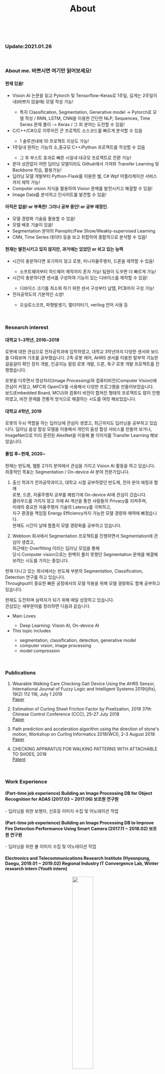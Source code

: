 ﻿---
layout: misc
title: About
---

<br>
<h3>Update:2021.01.26</h3>


<br>
<h3>About me. 바쁘시면 여기만 읽어보세요!</h3>
<h4>현재 있음!</h4>
<ul>
  <li>Vision AI 논문을 읽고 Pytorch 및 Tensorflow-Keras로 1주일, 길게는 2주일이내(바쁘지 않을때) 모델 작성 가능!</li>
  <ul>
    <li>특히 Classification, Segmentation, Generative model -> Pytorch로 모델 작성 / RNN, LSTM, CNN을 이용한 간단한 NLP, Sequences, Time Series 문제 풀이 -> Keras / 그 외 분야는 도전할 수 있음!</li>
  </ul>
  <li>C/C++/C#으로 이루어진 큰 프로젝트 소스코드를 빠르게 분석할 수 있음</li>
  <ul>
    <li>1 솔루션내에 10 프로젝트 이상도 가능!</li>
  </ul>
  <li>1주일내 원하는 기능의 소,중규모 C++/Python 프로젝트를 작성할 수 있음</li>
  <ul>
    <li>그 후 부스트 효과로 빠른 시일내 대규모 프로젝트로 전환 가능!</li>
  </ul>
  <li>분야 상관없이 어떤 딥러닝 모델이라도 Github에서 가져와 Transfer Learning 및 Backbone 학습, 활용가능!</li>
  <li>딥러닝 모델 개발부터 Python-Flask를 이용한 웹, C# Wpf 어플리케이션 서비스까지 제작 가능!</li>
  <li>Computer vision 지식을 활용하여 Vision 문제를 발전시키고 해결할 수 있음!</li>
  <li>Image Data를 분석하고 인사이트를 발견할 수 있음!</li>
</ul>

<h4>아직은 없음! or 부족한! 그러나 공부 중인! or 공부 예정인.</h4>
<ul>
  <li>모델 경량화 기술을 활용할 수 있음!</li>
  <li>모델 배포 기술이 있음!</li>
  <li>Segmentation 분야의 Panoptic/Few Show/Weakly-supervised Learning</li>
  <li>CNN, Time Series 데이터 등을 보고 취합하여 종합적으로 분석할 수 있음!</li>
</ul>

<h4>현재는 발전시키고 있지 않지만, 과거에는 있었던 or 쉬고 있는 능력</h4>
<ul>
  <li>시간이 충분하다면 포기하지 않고 로봇, 미니자율주행차, 드론을 제작할 수 있음!</li>
  <ul>
    <li>소프트웨어부터 하드웨어 제작까지 혼자 가능! 팀원이 도우면 더 빠르게 가능!</li>
  </ul>
  <li>시간이 충분하다면 센서를 구성하여 기능이 있는 디바이스를 제작할 수 있음!</li>
  <ul>
    <li>디바이스 크기를 최소화 하기 위한 센서 구성부터 납땜, PCB까지 구성 가능!</li>
  </ul>
  <li>전자공학도의 기본적인 소양!</li>
  <ul>
    <li>오실로스코프, 파형발생기, 멀티미터기, verilog 언어 사용 등</li>
  </ul>
</ul>


<br>
<h3>Research interest</h3>

<h4>대학교 1~3학년, 2016~2018</h4>
로봇에 대한 관심으로 전자공학과에 입학하였고,  
대학교 3학년까지 다양한 센서와 보드를 다뤄보며 기초를 공부했습니다.  
2족 로봇 제어, AHRS 센서를 이용한 탈부착 가능한 걸음걸이 확인 장치 개발, 인공지능 컬링 로봇 개발, 드론, 축구 로봇 개발 프로젝트를 진행했습니다.  

로봇을 다루면서 영상처리(Image Processing)와 컴퓨터비전(Computer Vision)에 관심이 커졌고, MFC와 OpenCV를 사용해서 다양한 프로그램을 만들어보았습니다.  
보드(Embedded Board, MCU)와 컴퓨터 비전이 합쳐진 형태의 프로젝트도 많이 진행하였고, 비전 문제를 전통적 방식으로 해결하는 시도를 여럿 해보았습니다.  

<h4>대학교 4학년, 2019</h4>
로봇의 두뇌 역할을 하는 딥러닝에 관심이 생겼고, 최근까지도 딥러닝을 공부하고 있습니다.  
딥러닝 음성 합성 모델을 이용해서 개인의 음성 합성 서비스를 만들어 보거나, ImageNet으로 미리 훈련된 AlexNet을 이용해 불 이미지를 Transfer Learning 해보았습니다.    

<h4>졸업 후~현재, 2020~</h4>
현재는 반도체, 웹툰 2가지 분야에서 관심을 가지고 Vision AI 활동을 하고 있습니다.  
최종적인 목표는 Segmentation / On-device AI 분야 전문가입니다.  

1. 출신 학과가 전자공학과이고, 대학교 시절 공부하였던 반도체, 전자 분야 애정과 함께  
   로봇, 드론, 자율주행차 공부를 해왔기에 On-device AI에 관심이 갔습니다.  
   클라우드를 거치지 않고 자체 AI 계산을 통한 사람들의 Privacy를 지켜주며,   
   미래의 중요한 자율주행차 기술의 Latency를 극복하고,  
   지구 환경을 책임질 Energy Efficiency까지 가능한 모델 경량화 매력에 빠졌습니다.  
   현재도 시간이 날때 틈틈히 모델 경량화를 공부하고 있습니다.  

2. Webtoon 회사에서 Segmentation 프로젝트를 진행하면서 Segmentation에 관심이 생겼고,  
   최근에는 Overfitting 이라는 딥러닝 모임을 통해  
   당시 Computer vision으로는 완벽히 풀지 못했던 Segmentation 문제를 해결해보려는 시도를 가지는 중입니다.    
     

현재 다니고 있는 회사에서는 반도체 부분의 Segmentation, Classification, Detection 연구를 하고 있습니다.    
Throughput이 중요한 빠른 공정에서의 모델 적용을 위해 모델 경량화도 함께 공부하고 있습니다.  
  
현재도 도전하며 실력자가 되기 위해 매일 성장하고 있습니다.  
관심있는 세부분야를 정리하면 다음과 같습니다.  


<ul>
    <li>Main Loves</li>
    <ul>
        <li>Deep Learning: Vision AI, On-device AI</li>
    </ul>
        <li>This topic includes</li>
    <ul>
        <li>segmentation, classification, detection, generative model</li>
        <li>computer vision, image processing</li>
        <li>model compression</li>
    </ul>
    
</ul>


<br>

<h3>Publications</h3>  

1. Wearable Walking Care Checking Gait Device Using the AHRS Sensor, International Journal of Fuzzy Logic and Intelligent Systems 2019(ijfis), 19(2) 112 118, July 1 2019  
<a href="http://www.ijfis.org/journal/view.html?uid=870&page=&sort=&scale=10&all_k=&s_t=wearable&s_a=&s_k=&s_v=&s_n=&spage=&pn=search&year=&vmd=Full">Paper</a>

2. Estimation of Curling Sheet Friction Factor by Pixelization, 2018 37th Chinese Control Conference (CCC), 25-27 July 2018  
<a href="https://ieeexplore.ieee.org/document/8484130/references#references">Paper</a>

3. Path prediction and acceleration algorithm using the direction of stone's motion, Workshop on Curling Informatics 2018(WCI), 2-3 August 2018  
<a href="https://ipsj.ixsq.nii.ac.jp/ej/?action=pages_view_main&active_action=repository_view_main_item_detail&item_id=190739&item_no=1&page_id=13&block_id=8">Paper</a>

3. CHECKING APPARATUS FOR WALKING PATTERNS WITH ATTACHABLE TO SHOES, 2018  
<a href="https://doi.org/10.8080/1020180149316">Patent</a>

   
<br>

<h3>Work Experience</h3>
<h4>(Part-time job experience) Building an Image Processing DB for Object Recognition for ADAS (2017.03 ~ 2017.06)  
보조원 연구원</h4>
- 딥러닝을 위한 보행자, 신호등 이미지 수집 및 어노테이션 작업  
<br>
  
<h4>(Part-time job experience) Building an Image Processing DB to Improve Fire Detection Performance Using Smart Camera (2017.11 ~ 2018.02)   
보조원 연구원</h4>
- 딥러닝을 위한 불 이미지 수집 및 어노테이션 작업  
<br>
  
<h4>Electronics and Telecommunications Research Institute (Hyeonpung, Daegu, 2019.01 ~ 2019.02)  
Regional Industry IT Convergence Lab, Winter research intern (Youth intern)</h4> 

<figure>
	<center><img src="https://www.etri.re.kr/images/kor/layout_2019/logo.svg" width="40%"></center>
</figure>

- 매주 논문 세미나 참여 및 기본적인 딥러닝 이론 공부, 데이터셋 구축 및 분석, Image Classification 공부 및 Data Augmentaion 작업 
- 활용 지식: Classification, Detection, Generative model, Data Augmentation, ...
- 사용 기술: Python, TensorFlow1, PIL, Linux Command, Anaconda virtual environment, ...

<br>

<h4>NAVER WEBTOON CORP. (Pangyo, Gyeonggi Seongnam, 2020.01 ~ 2020.02)  
W AI Tech, AI research intern</h4>

<figure>
	<center><img src="https://webtoonscorp.com/img/spot_logo.png" width="20%"></center>
</figure>

- 자동채색 AI팀에서 웹툰 데이터 분석을 바탕으로 Computer vision 방식을 활용한 Segmentation algorithm 제작 및 테스트, 검토  
- 활용 지식: Segmentation, Clustering, Edge Detector, Color Space, Filtering, Blob labeling, BFS, DFS, ...
- 사용 기술: Python, OpenCV, Scikit-learn, NumPy, Github, Linux Command, Anaconda virtual environment, ...

<br>

<h3>Personal Projects</h3>
You can see all the demo videos at the bottom of the page.

<h4>1. Control(application)</h4>

1. Creating and Control Humanoid Robot(2016.03 ~ 2016.12)  
<a href="https://nh9k.github.io/control/Humanoid-Robot.html">PPT</a>  
2. Creating and Develop the Wearable Walking Care, Paper, License Registration in Progress(2017.03 ~ )  
<a href="http://www.ijfis.org/journal/view.html?uid=870&page=&sort=&scale=10&all_k=&s_t=wearable&s_a=&s_k=&s_v=&s_n=&spage=&pn=search&year=&vmd=Full">Paper</a> <a href="https://nh9k.github.io/control/Wearable-Walking-Care.html">PPT</a>
3. Develop Soccer Robot(2018.04 ~ 2018.11)
4. Develop Face Recognition Based Interactive Humanoid Using OP2(2018.04 ~ 2018.11)  
<a href="https://nh9k.github.io/control/Humanoid-Robot-OP2.html">Demo</a>
5. Develop Autonomous Driving Robot, Dual Copter(2018.09 ~ 2018.11)
6. Creating Touch Screen Based Loop Station Using Rapsberry Pi and QT(2018.11 ~ 2018.12)  
<a href="https://nh9k.github.io/control/Loop-Station.html">PPT</a>
7. Rhythm Games using Ultrasonic Sensors, ATmega128(2018.12)  
<a href="https://nh9k.github.io/control/Rhythm-Game.html">Demo</a> <a href="https://github.com/nh9k/Microcomputer-ATmega128">Source</a> 
8. AI-based Curling Robot(2018.01 ~ 2018.12)  
<a href="https://nh9k.github.io/control/AI-Curling-Robot.html">News1 & PPT</a>  <a href="http://pr.yu.ac.kr/01/view.php?BOARD=news&IDX=1709&PAGE=1&SEARCH1=title&SEARCH2=%EC%BB%AC%EB%A7%81">News2</a>  
   <ul>
      <li>과학기술정보통신부에서 주관하고 여러대학교(영남대, 고려대, 디지스트 등) 및 회사(NTRobot)에서 주도하여 인공지능 컬링 로봇과 스위핑 로봇 개발</li>
      <li>스톤이 어디로 갈지 예측할 수 없으므로, 칼만필터를 사용하여 스톤 위치를 추측하는 알고리즘 개발</li>
      <li>C++ 문제 해결 역량 향상, 칼만 필터 지식 획득</li>
   </ul>


<br>

<h4>2. Control(Basic)</h4>
1. Control Servo motor Using ATmega128(2016.08)  
<a href="https://nh9k.github.io/control/Servo-motor.html">PPT</a>
2. Control flashing intersecting LED using Transistor and Relay module(2017.02)  
<a href="https://nh9k.github.io/control/Intersecting-LED.html">Demo & PPT</a>  
3. Digital watch using 7 Segment(2017.02)  
<a href="https://nh9k.github.io/control/Seven-Segemnt.html">PPT</a>
4. Study ADC(Analog to Digital Converter), MCU(AVR, Arduino)(2017.02)  
<a href="https://nh9k.github.io/control/ADC.html">ADC PPT</a> <a href="https://nh9k.github.io/control/MCU.html">MCU PPT</a>
5. Study OS(Operating System)(2020.03)  
<a href="https://nh9k.github.io/control/OS.html">PPT</a> <a href="https://github.com/nh9k/ThreadExample">Source</a>
6. Study RealSense camera(2020.05)  
<a href="https://blog.naver.com/kimnanhee97/221950612512">Blog</a>  

<br>

<h4>3. Programs</h4>
1. Programming Book Management System Using Linked List, C(2016.07)  
<a href="https://nh9k.github.io/programs/Book-Management-System.html">PPT</a>
2. Creating "We Can Decide" Program for People Who Cannot Decide Easily Using MFC, C++(2017.06)  
<a href="https://nh9k.github.io/programs/We-Can-Decide.html">Demo & Proposal PPT & Final PPT</a>  <a href="https://github.com/nh9k/Project_yu">Source</a>
3. Creating Search Algorithm Using C++(2019.05 ~ 2019.06)  
<a href="https://nh9k.github.io/programs/Search-Algorithm.html">PPT</a> <a href="https://github.com/nh9k/Searching_Engine">Source</a>
4. Creating Text to Talkactive Image Using C++(2019.05 ~ 2019.06)  
<a href="https://nh9k.github.io/programs/Text-to-Talkactive-Image.html">PPT</a> 


<br>

<h4>4. Machine Learning</h4>
1. Transfer Learning of Model Alexnet for Image Classification to Matlab(2018.12)  
<a href="https://nh9k.github.io/ml/Transfer-Learning.html">Demo & PPT</a>  
   <ul>
      <li>Pretrained AlexNet에서 불 이미지 클래스를 위한 Transfer Learning</li>
      <li>1000개 클래스에 대해 학습된 Network의 끝 layer 3개 변경</li>
      <li>사용 기술</li>
      <ul>
         <li>Transfer Learning, Computer vision(Global fixed thresholding, Bounding box, Cropping), MATLAB</li>
      </ul>
   </ul>

2. Custom Speech Synthesis Service using Multi-speaker-tacotron(2019.03 ~ 2019.11)  
<a href="https://nh9k.github.io/ml/Custom-Service.html">Demo & PPT</a> <a href="https://github.com/nh9k/Custom-Speech-Synthesis-Service-using-Multi-speaker-tacotron">Source</a>
   <ul>
      <li>Google Tacontron과 Baidu Deep Voice2가 합쳐진 음성 합성 모델인 TensorFlow 기반 Multi-speaker-Tacotron 모델을 사용하여 학습 및 서비스 개발</li>
      <li>손석희(뉴스앵커), 유인나(배우), 한국어 코퍼스, 이주형(팀원), 김난희(본인)의 음성 데이터를 수집하고 학습하기 적절한 형태로 구축</li>
      <li>좋은 학습 결과들을 정리하여 기본 합성, 편지 쓰기, 브리핑, 알람 서비스로 이루어진 Flask 기반 웹 서비스 제작</li>
      <li>프로젝트 아이디어 제시 및 진행, 리눅스 서버 및 웹 환경 개발, 데이터 수집, 모델 학습</li>
      <li>HTML, Javascript 등 Flask 기반으로 웹 디자인</li>
      <li>교내 수업에서 A+ 학점 이수, 교내 대회 전자공학 창의연구 융합설계 압도적 표로 1위 수상</li>
      <li>기존에 나와있는 딥러닝 모델을 구동환경에 맞게 재구축하고 새로운 데이터를 수집하여 학습 및 서비스 제작까지 해볼 수 있었던 경험</li>
      <li>사용 기술</li>
      <ul>
         <li>Linux(Model Training Server), Windows(Web 개발 및 서버 구동, 대회 시연 발표를 위한 Local Server), Anaconda, TensorFlow, Google Cloud STT, Python, Linux Command, Web(Flask, HTML, Javascript)</li>
      </ul>
   </ul>

3. Study Computer Vision, Image Processing(2020.03)  
<a href="https://github.com/nh9k/Computer_vision">Source(CV)</a> <a href="https://github.com/nh9k/Digital_Image_Processing">Source(DIP)</a>
   <ul>
      <li>C++, OpenCV를 이용하여 Color space, Image filtering, Edge detection과 같은 전통적 컴퓨터비전 Method 구현</li>
      <li>MATLAB 사용하여 Blob labeling, Histogram equalization, Spatial sharpening과 같은 영상처리 Method 구현</li>
   </ul>

4. Study Pytorch(2020.03~)  
<a href="https://github.com/nh9k/pytorch-implementation">Source(Pytorch-implementaton)</a>    
   <ul>
      <li>LeNet, VGGNet, GAN, U-Net을 Pytorch로 구현</li>
      <li>논문 읽고 직접 모델 구현 연습</li>
   </ul>

<br>

<h3>Group</h3>
<ul>
  <li>Powersupply robot club 파워서플라이 로봇동아리 (2016.03~2019.12) <a href="https://nh9k.github.io/control/PowerSupply-Robot-Club.html">Video</a></li>
  <ul>
    <li>Robotics(Humanoids, Quadruped robot, Hexapedal robot, Drones), Control theory, Simulation, Micro controller, Autonomous driving, PCB, Telecommunications, Web, algorithm, Deep learning with RCLab(Robotics and Control Lab)</li>
    <li>회장 1년, 부회장 1년, 회원 2년</li>
  </ul>
  <li>Overfitting-ai-community 오버피팅 딥러닝 커뮤니티 (2020.07~) <a href="https://github.com/overfitting-ai-community">Link</a></li>
  <ul>
    <li>Basic Course 임시 리더</li>
    <li>Mask R-CNN을 활용한 Udemy 교육 수료, Segmentation Task에서 Toy Project 진행</li>
  </ul>
  <li>Google Machine Learning Boot Camp 구글 머신러닝 부트캠프 (2020.10~2021.01)</li>
  <ul>
    <li>Coursera DeepLearning 특화과정, TensorFlow Developer 과정 수료</li>
    <li>TensorFlow Developer Certificate 취득</li>
    <li>nota, voyagerx, hyperconnect, kakaomobility, dable, vroong, buzzvil, smilegate, cosmax, N_BT, 11번가, 당근마켓과 함께한 세션 토크</li>
  </ul>
</ul>


<br>

<h3>Activities</h3>
<ul>
  <li>E2FESTA (Engineering Education Festa) 2017 전국 공학교육페스티벌 2017 (2017.11)</li>
  <ul>
   <li>Wearable Walking Care 탈부착 가능한 걸음걸이 확인 장치 프로젝트 대회 시연 발표를 위한 참여</li>
  </ul>
  <li>2018 China International Robot Show 2018 국제 로봇 대전 (CiROS, Shanghai-China, 2018.07) <a href="http://en.ciros.com.cn/">Link</a></li>
  <li>37th Chinese Control Conference 제 37회 중국 제어 학회 (CCC, Wuhan-China, 2018.07) <a href="http://ieeecss.org/event/37th-chinese-control-conference">Link</a></li>
  <ul>
   <li>Estimation of Curling Sheet Friction Factor by Pixelization 팀 논문 발표 및 제어 관련 공부를 위한 참여</li>
  </ul>
  <li>Workshop on Curling Informatics 2018 컬링 워크샵 2018 (WCI, Kitami-Japan, 2018.08) <a href="http://nlp.cs.kitami-it.ac.jp/curlingJP/workshop/">Link</a></li>
  <ul>
   <li>Path prediction and acceleration algorithm using the direction of stone's motion 팀 논문 발표 및 컬링 로봇 회의를 위한 참여</li>
  </ul>
  <li>2019 Daegu Smart City International Symposium 2019 대구 스마트시티 심포지움 (Daegu-Korea, 2019.01) <a href="https://www.duco.or.kr/customer/notice/5130?currentPage=1">Link</a></li>
  <li>Briefing Session on the Nation's Robot Development Strategy 로봇산업 육성 전략보고회(Daegu-Korea, The Headquarters of Hyundai Robotics, 2019.03) <a href="https://www.yeongnam.com/web/view.php?key=20190322.990011400573335">News</a></li>
  <ul>
   <li>로봇 관련 전국 대학생 대표로 참여</li>
   <li>대통령을 비롯한 산,학,연 관계자 300여명 함께 참석</li>
  </ul>

</ul>



<br>

<h3>Certificate & License</h3>
<ul>
  <li>Google Developers Machine Learning Bootcamp 구글 머신러닝 부트캠프 수료증(Google Developers 구글 개발자, 2020.10~)</li>
  <li>TensorFlow Developer Certificate 텐서플로우 개발자 증명서(Tensorflow 텐서플로우, 2021.01~2024.01) <a href="https://www.credential.net/8b7f7f72-8b4c-4f63-a414-96ab33d6e4a4#gs.rqsf0s">Link</a></li>
  <li>Linux Master 2 리눅스 마스터 2급(KAIT 한국정보통신진흥협회, 2021.01~)</li>
  <li>Deep Learning Specialization 딥러닝 특화과정(Coursera 코세라, 2021.01~) <a href="https://coursera.org/share/7847def8722e4760cb40a337e4abeb59">Link</a></li>
  <li>DeepLearining.AI TensorFlow Developer 딥러닝.AI 텐서플로우 개발자 과정(Coursera 코세라, 2021.01~) <a href="https://coursera.org/share/b2752bd23f962a57523345fc9170b23e">Link</a></li>
  <li>한자 급수 자격증 3급(대한 상공회의소, 2008)</li>
</ul>



<br>

<h3>Awards</h3>
<h4>Control</h4>
<ul>
  <li>Convergence CDP(Capstone Design Project) Competition 융합 캡스톤 디자인 경진대회 – Silver Prize 은상 (Sep, 2017)</li>
	<ul>
		<li>Created Wearable Walking Care that can attachable various shoes and measure various values like gait type, number of steps</li>
		<li>Paper published at International Journal of Fuzzy Logic and Intelligent Systems 2019</li>
		<li>License registration in progress (Jan 2019)</li>
		<li>Participated at E2FESTA (Engineering Education Festa) 2017</li>
	</ul>
  <li>Own Drone Autonomous Driving Competition 자작드론 자율주행 경진대회 - Encouragement Prize 장려상 (Sep, 2018)</li>
  	<ul>
		<li>Created Dual copter and participated as a team advisor</li>
	</ul>
</ul>
 
<h4>MachineLearning</h4>
<ul>
  <li>Electronic Engineering Creative Research Convergence Design 전자공학 창의연구 융합경진대회 – Grand Prize 대상 (Sep, 2019)</li>
	<ul>
		<li>Learning Multi-Speaker-Tacotron model with data that includes Seok-Hee Son (News anchor), in-na Yoo (actress), Korean corpus, Ju-Hyung Lee (Team), and Nan-Hee Kim</li>
		<li>Created custom voise synthesis services using web, Flask-Python</li>
	</ul>
 </ul>
 
<h4>Scholarships</h4>
<ul>
  <li>Academic Performance Scholarship 학업 우수 성적 장학금, Yeungnam Univ. (2016.03~2020.02)</li>
</ul>


<br>

<h3>Develop environment</h3>
<ul>
  <li>Loves</li>
  <ul>
    <li>C, C++, Python</li>
    <li>Pytorch, Numpy</li>
    <li>Linux command</li>
    <li>Windows, Mac OS</li>
    <li>Anaconda virtual environment</li>
    <li>Pycharm, Visual Studio</li>
  </ul>
  <li>Likes</li>
  <ul>
    <li>MATLAB</li>
    <li>TensorFlow, Keras</li>
    <li>Linux Ubuntu</li>
  </ul>
  <li>Entry</li>
  <ul>
    <li>C#, Java, CSS, HTML, JavaScript</li>
  </ul>
</ul>


<br>

<h3>Education</h3>
<ul>
  <li>Yeungnam University</li>
  <ul>
    <li>Bachelor of Electronic Engineering (2016.03~2020.02)</li>
    <li>Total GPA of 4.12/4.5 (95.7 percentile)</li>
    <li>graduated 5th out of 106 undergraduates</li>
  </ul>
</ul>


<br>
<br>
<br>